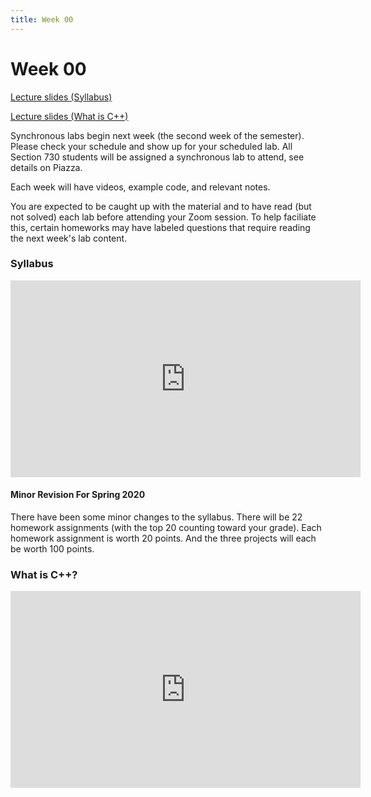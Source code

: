 ```yaml
---
title: Week 00
---
```


# Week 00

[Lecture slides (Syllabus)](https://docs.google.com/presentation/d/1BDP2LtNkFF8bpdGfWmmFVkQSU2J6KCNC479NLT86ESs/edit?usp=sharing)

[Lecture slides (What is C++)](https://docs.google.com/presentation/d/14i-szTXnHrrhaLuLGY-tgqvEJfX_qJLh5lq5haCaQUI/edit?usp=sharing)

Synchronous labs begin next week (the second week of the semester). Please check your schedule and show up for your scheduled lab. All Section 730 students will be assigned a synchronous lab to attend, see details on Piazza.

Each week will have videos, example code, and relevant notes. 

You are expected to be caught up with the material and to have read (but not solved) each lab before attending your Zoom session. To help faciliate this, certain homeworks may have labeled questions that require reading the next week's lab content.

### Syllabus

<div align="center">
<iframe id="kaltura_player" src="https://cdnapisec.kaltura.com/p/811482/sp/81148200/embedIframeJs/uiconf_id/27551951/partner_id/811482?iframeembed=true&amp;playerId=kaltura_player&amp;entry_id=1_s4rcjiic&amp;flashvars[streamerType]=auto&amp;flashvars[localizationCode]=en&amp;flashvars[leadWithHTML5]=true&amp;flashvars[sideBarContainer.plugin]=true&amp;flashvars[sideBarContainer.position]=left&amp;flashvars[sideBarContainer.clickToClose]=true&amp;flashvars[chapters.plugin]=true&amp;flashvars[chapters.layout]=vertical&amp;flashvars[chapters.thumbnailRotator]=false&amp;flashvars[streamSelector.plugin]=true&amp;flashvars[EmbedPlayer.SpinnerTarget]=videoHolder&amp;flashvars[dualScreen.plugin]=true&amp;flashvars[hotspots.plugin]=1&amp;flashvars[Kaltura.addCrossoriginToIframe]=true&amp;&amp;wid=1_8wl7tkml" width="560" height="315" allowfullscreen="" webkitallowfullscreen="" mozallowfullscreen="" allow="autoplay *; fullscreen *; encrypted-media *" sandbox="allow-forms allow-same-origin allow-scripts allow-top-navigation allow-pointer-lock allow-popups allow-modals allow-orientation-lock allow-popups-to-escape-sandbox allow-presentation allow-top-navigation-by-user-activation" frameborder="0" title="Kaltura Player"></iframe>
</div>

#### Minor Revision For Spring 2020

There have been some minor changes to the syllabus. There will be 22 homework assignments (with the top 20 counting toward your grade). Each homework assignment is worth 20 points. And the three projects will each be worth 100 points.

### What is C++?

<div align="center">
<iframe width="560" height="315" src="https://www.youtube.com/embed/26VSNPKsKHc" frameborder="0" allow="accelerometer; autoplay; clipboard-write; encrypted-media; gyroscope; picture-in-picture" allowfullscreen></iframe>
</div>
